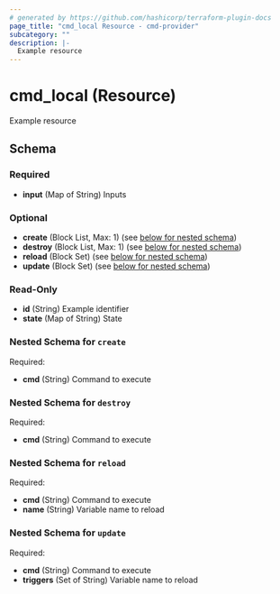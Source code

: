 ```yaml
---
# generated by https://github.com/hashicorp/terraform-plugin-docs
page_title: "cmd_local Resource - cmd-provider"
subcategory: ""
description: |-
  Example resource
---
```


# cmd_local (Resource)

Example resource



<!-- schema generated by tfplugindocs -->
## Schema

### Required

- **input** (Map of String) Inputs

### Optional

- **create** (Block List, Max: 1) (see [below for nested schema](#nestedblock--create))
- **destroy** (Block List, Max: 1) (see [below for nested schema](#nestedblock--destroy))
- **reload** (Block Set) (see [below for nested schema](#nestedblock--reload))
- **update** (Block Set) (see [below for nested schema](#nestedblock--update))

### Read-Only

- **id** (String) Example identifier
- **state** (Map of String) State

<a id="nestedblock--create"></a>
### Nested Schema for `create`

Required:

- **cmd** (String) Command to execute


<a id="nestedblock--destroy"></a>
### Nested Schema for `destroy`

Required:

- **cmd** (String) Command to execute


<a id="nestedblock--reload"></a>
### Nested Schema for `reload`

Required:

- **cmd** (String) Command to execute
- **name** (String) Variable name to reload


<a id="nestedblock--update"></a>
### Nested Schema for `update`

Required:

- **cmd** (String) Command to execute
- **triggers** (Set of String) Variable name to reload


